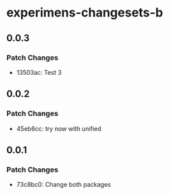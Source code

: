 # experimens-changesets-b

## 0.0.3

### Patch Changes

- 13503ac: Test 3

## 0.0.2

### Patch Changes

- 45eb6cc: try now with unified

## 0.0.1

### Patch Changes

- 73c8bc0: Change both packages
